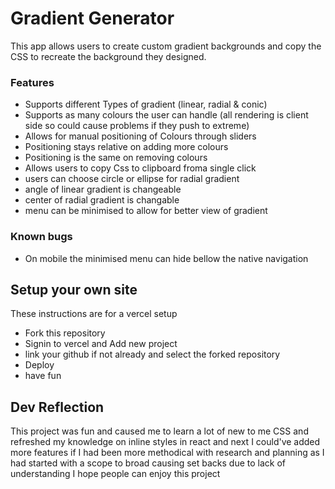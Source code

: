 # Gradient Generator

This app allows users to create custom gradient backgrounds and copy the CSS to recreate the background they designed.

### Features

- Supports different Types of gradient (linear, radial & conic)
- Supports as many colours the user can handle (all rendering is client side so could cause problems if they push to extreme)
- Allows for manual positioning of Colours through sliders
- Positioning stays relative on adding more colours
- Positioning is the same on removing colours
- Allows users to copy Css to clipboard froma single click
- users can choose circle or ellipse for radial gradient
- angle of linear gradient is changeable
- center of radial gradient is changable
- menu can be minimised to allow for better view of gradient

### Known bugs

- On mobile the minimised menu can hide bellow the native navigation

## Setup your own site

These instructions are for a vercel setup

- Fork this repository
- Signin to vercel and Add new project
- link your github if not already and select the forked repository
- Deploy
- have fun

## Dev Reflection

This project was fun and caused me to learn a lot of new to me CSS and refreshed my knowledge on inline styles in react and next
I could've added more features if I had been more methodical with research and planning as I had started with a scope to broad causing set backs due to lack of understanding
I hope people can enjoy this project
